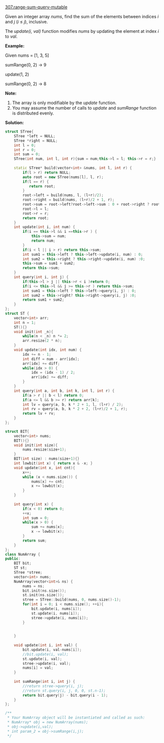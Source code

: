 [307.range-sum-query-mutable](https://leetcode.com/problems/range-sum-query-mutable/)  

Given an integer array _nums_, find the sum of the elements between indices _i_ and _j_ (_i_ ≤ _j_), inclusive.

The _update(i, val)_ function modifies _nums_ by updating the element at index _i_ to _val_.

**Example:**

  
Given nums = \[1, 3, 5\]
  

  
sumRange(0, 2) -> 9
  
update(1, 2)
  
sumRange(0, 2) -> 8
  

**Note:**

1.  The array is only modifiable by the _update_ function.
2.  You may assume the number of calls to _update_ and _sumRange_ function is distributed evenly.  



**Solution:**  

```cpp
struct STree{
    STree *left = NULL;
    STree *right = NULL;
    int l = 0;
    int r = 0;
    int sum = 0;
    STree(int num, int l, int r){sum = num;this->l = l; this->r = r;}
    
    static STree* build(vector<int> &nums, int l, int r) {
        if(l > r) return NULL;
        auto root = new STree(nums[l], l, r);
        if(l == r) {
           return root;
        }
        root->left = build(nums, l, (l+r)/2);
        root->right = build(nums, (l+r)/2 + 1, r);
        root->sum = root->left?root->left->sum : 0 + root->right ? root->right->sum : 0;
        root->l = l;
        root->r = r;
        return root;
    }
    int update(int i, int num) {
        if(i == this->l && i ==this->r ) {
            this->sum = num;
            return num;
        }
        if(i < l || i > r) return this->sum;
        int sum1 = this->left ? this->left->update(i, num) : 0;
        int sum2 = this->right ? this->right->update(i, num) :0;
        this->sum = sum1 + sum2;
        return this->sum;
    }
    int query(int i, int j) {
        if(this->l > j || this->r < i )return 0;
        if(i <= this->l && j >= this->r ) return this->sum;
        int sum1 = this->left ? this->left->query(i, j) : 0;
        int sum2 = this->right? this->right->query(i, j) :0;
        return sum1 + sum2;
    }
};
struct ST {
    vector<int> arr;
    int n = 1;
    ST(){}
    void init(int _n){
        while(n < _n) n *= 2;
        arr.resize(2 * n);
    }
    void update(int idx, int num) {
        idx += n - 1;
        int diff = num - arr[idx];
        arr[idx] += diff;
        while(idx > 0) {
            idx = (idx - 1) / 2;
            arr[idx] += diff;
        }
    }
    int query(int a, int b, int k, int l, int r) {
        if(a > r || b < l) return 0;
        if(a <= l && b >= r) return arr[k];
        int lv = query(a, b, k * 2 + 1, l, (l+r) / 2);
        int rv = query(a, b, k * 2 + 2, (l+r)/2 + 1, r);
        return lv + rv;
    }
};

struct BIT{
    vector<int> nums;
    BIT(){}
    void init(int size){
        nums.resize(size+1);
    }
    BIT(int size) : nums(size+1){}
    int lowbit(int x) { return x & -x; }
    void update(int x, int cnt){
        x++;
        while (x < nums.size()) {
            nums[x] += cnt;
            x += lowbit(x);
        }
    }
    
    int query(int x) {
        if(x < 0) return 0;
        ++x;
        int sum = 0;
        while(x > 0) {
            sum += nums[x];
            x -= lowbit(x);
        }
        return sum;
    }
};
class NumArray {
public:
    BIT bit;
    ST st;
    STree *stree;
    vector<int> nums;
    NumArray(vector<int>& ns) {
        nums = ns;
        bit.init(ns.size());
        st.init(ns.size());
        stree = STree::build(nums, 0, nums.size()-1);
        for(int i = 0; i < nums.size(); ++i){
            bit.update(i, nums[i]);
            st.update(i, nums[i]);
            stree->update(i, nums[i]);
        }
        
        
    }
    
    void update(int i, int val) {
        bit.update(i, val-nums[i]);
        //bit.update(i, val);
        st.update(i, val);
        stree->update(i, val);
        nums[i] = val;
    }
    
    int sumRange(int i, int j) {
        //return stree->query(i, j);
        //return st.query(i, j, 0, 0, st.n-1);
        return bit.query(j) - bit.query(i - 1);
    }
};

/**
 * Your NumArray object will be instantiated and called as such:
 * NumArray* obj = new NumArray(nums);
 * obj->update(i,val);
 * int param_2 = obj->sumRange(i,j);
 */
```
      